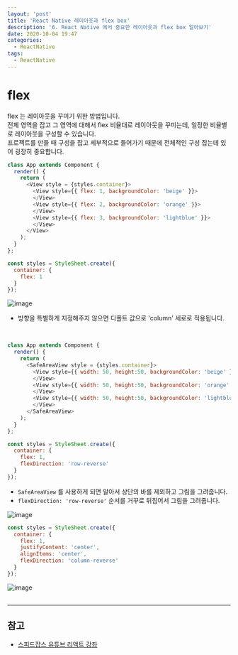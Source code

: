 ```yaml
---
layout: 'post'
title: 'React Native 레이아웃과 flex box'
description: '6. React Native 에서 중요한 레이아웃과 flex box 알아보기'
date: 2020-10-04 19:47
categories:
  - ReactNative
tags:
  - ReactNative
---
```


# flex 
flex 는 레이아웃을 꾸미기 위한 방법입니다.    
전체 영역을 잡고 그 영역에 대해서 flex 비율대로 레이아웃을 꾸미는데, 일정한 비율별로 레이아웃을 구성할 수 있습니다.   
프로젝트를 만들 때 구성을 잡고 세부적으로 들어가기 때문에 전체적인 구성 잡는데 있어 굉장히 중요합니다.  

```javascript
class App extends Component {
  render() {
    return (
      <View style = {styles.container}>
        <View style={{ flex: 1, backgroundColor: 'beige' }}>
        </View>
        <View style={{ flex: 2, backgroundColor: 'orange' }}>
        </View>
        <View style={{ flex: 3, backgroundColor: 'lightblue' }}>
        </View>
      </View>
    );
  }
};

const styles = StyleSheet.create({
  container: {
    flex: 1
  }
});
```

![image](https://user-images.githubusercontent.com/57790541/95014064-51ec8380-067f-11eb-9f3c-c1410cebc187.png)

* 방향을 특별하게 지정해주지 않으면 디폴트 값으로 'column' 세로로 적용됩니다. 
<br/>

```javascript
class App extends Component {
  render() {
    return (
      <SafeAreaView style = {styles.container}>
        <View style={{ width: 50, height:50, backgroundColor: 'beige' }}>
        </View>
        <View style={{ width: 50, height:50, backgroundColor: 'orange' }}>
        </View>
        <View style={{ width: 50, height:50, backgroundColor: 'lightblue' }}>
        </View>
      </SafeAreaView>
    );
  }
};

const styles = StyleSheet.create({
  container: {
    flex: 1,
    flexDirection: 'row-reverse'
  }
});
```
* `SafeAreaView` 를 사용하게 되면 알아서 상단의 바를 제외하고 그림을 그려줍니다.
* `flexDirection: 'row-reverse'` 순서를 거꾸로 뒤집어서 그림을 그려줍니다. 

![image](https://user-images.githubusercontent.com/57790541/95014237-801e9300-0680-11eb-90a2-88e6c8da2616.png)


```javascript
const styles = StyleSheet.create({
  container: {
    flex: 1,
    justifyContent: 'center',
    alignItems: 'center',
    flexDirection: 'column-reverse'
  }
});
```


![image](https://user-images.githubusercontent.com/57790541/95014445-d213e880-0681-11eb-9247-2b6048811669.png)
<br/><br/>

***
## 참고
* [스피드잡스 유튜브 리액트 강좌](https://youtu.be/Sr5UOR4llXY)
